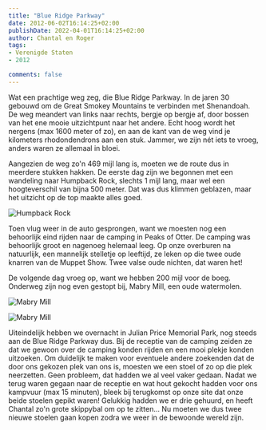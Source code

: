 ```yaml
---
title: "Blue Ridge Parkway"
date: 2012-06-02T16:14:25+02:00
publishDate: 2022-04-01T16:14:25+02:00
author: Chantal en Roger
tags:
- Verenigde Staten
- 2012

comments: false
---
```


Wat een prachtige weg zeg, die Blue Ridge Parkway. In de jaren 30 gebouwd om de Great Smokey Mountains te verbinden met Shenandoah. De weg meandert van links naar rechts, bergje op bergje af, door bossen van het ene mooie uitzichtpunt naar het andere. Echt hoog wordt het nergens (max 1600 meter of zo), en aan de kant van de weg vind je kilometers rhodondendrons aan een stuk. Jammer, we zijn nét iets te vroeg, anders waren ze allemaal in bloei.

Aangezien de weg zo'n 469 mijl lang is, moeten we de route dus in meerdere stukken hakken. De eerste dag zijn we begonnen met een wandeling naar Humpback Rock, slechts 1 mijl lang, maar wel een hoogteverschil van bijna 500 meter. Dat was dus klimmen geblazen, maar het uitzicht op de top maakte alles goed.

![Humpback Rock](./images/IMG_0268.JPG)

Toen vlug weer in de auto gesprongen, want we moesten nog een behoorlijk eind rijden naar de camping in Peaks of Otter. De camping was behoorlijk groot en nagenoeg helemaal leeg. Op onze overburen na natuurlijk, een mannelijk stelletje op leeftijd, ze leken op die twee oude knarren van de Muppet Show. Twee valse oude nichten, dat waren het!

De volgende dag vroeg op, want we hebben 200 mijl voor de boeg. Onderweg zijn nog even gestopt bij, Mabry Mill, een oude watermolen.

![Mabry Mill](./images/IMG_0295.JPG)

![Mabry Mill](./images/IMG_0302.JPG)

Uiteindelijk hebben we overnacht in Julian Price Memorial Park, nog steeds aan de Blue Ridge Parkway dus. Bij de receptie van de camping zeiden ze dat we gewoon over de camping konden rijden en een mooi plekje konden uitzoeken. Om duidelijk te maken voor eventuele andere zoekenden dat de door ons gekozen plek van ons is, moesten we een stoel of zo op die plek neerzetten. Geen probleem, dat hadden we al veel vaker gedaan. Nadat we terug waren gegaan naar de receptie en wat hout gekocht hadden voor ons kampvuur (max 15 minuten), bleek bij terugkomst op onze site dat onze beide stoelen gepikt waren! Gelukkig hadden we er drie gehuurd, en heeft Chantal zo'n grote skippybal om op te zitten... Nu moeten we dus twee nieuwe stoelen gaan kopen zodra we weer in de bewoonde wereld zijn.
